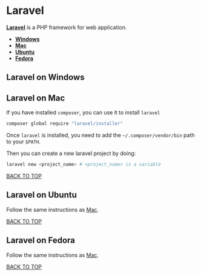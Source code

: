 Laravel
=======
[**Laravel**](https://laravel.com) is a PHP framework for web application.

* [**Windows**](#laravel-on-windows)
* [**Mac**](#laravel-on-mac)
* [**Ubuntu**](#laravel-on-ubuntu)
* [**Fedora**](#laravel-on-fedora)

## Laravel on Windows


## Laravel on Mac
If you have installed `composer`, you can use it to install `laravel`
```sh
composer global require "laravel/installer"
```

Once `laravel` is installed, you need to add the `~/.composer/vendor/bin` path to your `$PATH`.

Then you can create a new laravel project by doing:
```sh
laravel new <project_name> # <project_name> is a variable
```

[BACK TO TOP](https://github.com/ctrl-alt-del/devenv)



## Laravel on Ubuntu
Follow the same instructions as [Mac](#laravel-on-mac).

[BACK TO TOP](https://github.com/ctrl-alt-del/devenv)



## Laravel on Fedora
Follow the same instructions as [Mac](#laravel-on-mac).

[BACK TO TOP](https://github.com/ctrl-alt-del/devenv)
